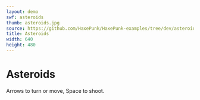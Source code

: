 ```yaml
---
layout: demo
swf: asteroids
thumb: asteroids.jpg
source: https://github.com/HaxePunk/HaxePunk-examples/tree/dev/asteroids
title: Asteroids
width: 640
height: 480
---
```

Asteroids
=========

Arrows to turn or move, Space to shoot.
